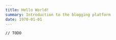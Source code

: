 ```yaml
---
title: Hello World!
summary: Introduction to the blogging platform
date: 1970-01-01
---
```


```
// TODO
```